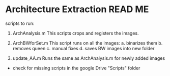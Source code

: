 # Architecture Extraction READ ME

scripts to run:

1) ArchAnalysis.m
This scripts crops and registers the images.

2) ArchBWforSet.m
This script runs on all the images:
  a. binarizes them
  b. removes queen
  c. manual fixes
  d. saves BW images into new folder

3) update_AA.m
Runs the same as ArchAnalysis.m for newly added images

* check for missing scripts in the google Drive "Scripts" folder
